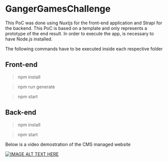 # GangerGamesChallenge

This PoC was done using Nuxtjs for the front-end application and Strapi for the backend. This PoC is based on a template and only represents a prototype of the end result.
In order to execute the app, is necessary to have Node.js installed.

The following commands have to be executed inside each respective folder

## Front-end
> npm install

> npm run generate

> npm start

## Back-end
> npm install

> npm start

Below is a video demostration of the CMS managed website

[![IMAGE ALT TEXT HERE](https://img.youtube.com/vi/FKo7H4A07bM/0.jpg)](https://www.youtube.com/watch?v=FKo7H4A07bM)
